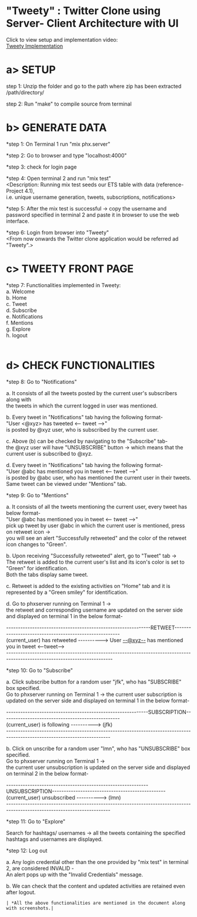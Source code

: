 # "Tweety" : Twitter Clone using Server- Client Architecture with UI <br />

 Click to view setup and implementation video: <br />
 <a href= "https://youtu.be/F59tYGdZaIg" target= "_blank"> Tweety Implementation </a>
 <br />

a> SETUP 
   =====

 step 1: Unzip the folder and go to the path where zip has been extracted /path/directory/  <br />

 step 2: Run "make" to compile source from terminal <br />

b> GENERATE DATA 
   =============
 
 *step 1: On Terminal 1 run "mix phx.server" <br />

 *step 2: Go to browser and type "localhost:4000" <br />

 *step 3: check for login page <br />

 *step 4: Open terminal 2 and run "mix test"  <br />
 <Description: Running mix test seeds our ETS table with data (reference- Project 4.1),  <br />
 i.e. unique username generation, tweets, subscriptions, notifications> <br />

 *step 5: After the mix test is successful -> copy the username and password specified in terminal 2 and paste it in browser to use the web interface. <br />

 *step 6: Login from browser into "Tweety"  <br />
 <From now onwards the Twitter clone application would be referred ad "Tweety".> <br />


c> TWEETY FRONT PAGE  <br />
   =================

 *step 7: Functionalities implemented in Tweety: <br />
 a. Welcome <current user> <br />
 b. Home <br />
 c. Tweet <br />
 d. Subscribe <br />
 e. Notifications <br />
 f. Mentions <br />
 g. Explore <br />
 h. logout <br />
 <Provided detailed description of functionalities and tweet format in document.> <br />


d> CHECK FUNCTIONALITIES <br />
   =====================

 *step 8: Go to "Notifications" <br />

 a. It consists of all the tweets posted by the current user's subscribers along with <br />
 the tweets in which the current logged in user was mentioned. <br />

 b. Every tweet in "Notifications" tab having the following format- <br />
 "User <@xyz> has tweeted <-- tweet -->"  <br />
 is posted by @xyz user, who is subscribed by the current user. <br />

 c. Above (b) can be checked by navigating to the "Subscribe" tab- <br />
 the @xyz user will have "UNSUBSCRIBE" button -> which means that the current user is subscribed to @xyz. <br />

 d. Every tweet in "Notifications" tab having the following format- <br />
 "User @abc has mentioned you in tweet <-- tweet -->" <br />
 is posted by @abc user, who has mentioned the current user in their tweets. <br />
 Same tweet can be viewed under "Mentions" tab. <br />

 *step 9: Go to "Mentions" <br />

 a. It consists of all the tweets mentioning the current user, every tweet has below format- <br />
 "User @abc has mentioned you in tweet <-- tweet -->" <br />
 pick up tweet by user @abc in which the current user is mentioned, press on retweet icon <placed towards left side of every tweet> -> <br />
 you will see an alert "Successfully retweeted" and the color of the retweet icon changes to "Green". <br />

 b. Upon receiving "Successfully retweeted" alert, go to "Tweet" tab -> <br />
 The retweet is added to the current user's list and its icon's color is set to "Green" for identification. <br />
 Both the tabs display same tweet. <It can be cross checked> <br />

 c. Retweet is added to the existing activities on "Home" tab and it is represented by a "Green smiley" for identification. <It can be cross checked> <br />

 d. Go to phxserver running on Terminal 1 ->  <br />
 the retweet and corresponding username are updated on the server side and displayed on terminal 1 in the below format- <br />

 -------------------------------------------------------------RETWEET-------------------------------------------------------  <br />
 (current_user) has retweeted ----------> User <--@xyz--> has mentioned you in tweet <--tweet-->  							 <br />
 ---------------------------------------------------------------------------------------------------------------------------  <br />

 *step 10: Go to "Subscribe" <br />

 a. Click subscribe button for a random user "jfk", who has "SUBSCRIBE" box specified. <br />
 Go to phxserver running on Terminal 1 -> 
 the current user subscription is updated on the server side and displayed on terminal 1 in the below format- <br />

 ------------------------------------------------------------SUBSCRIPTION--------------------------------------------------   <br />
 (current_user) is following ----------> (jfk)																				 <br />
 --------------------------------------------------------------------------------------------------------------------------	 <br />

 b. Click on unscribe for a random user "lmn", who has "UNSUBSCRIBE" box specified. <br />
 Go to phxserver running on Terminal 1 -> <br />
 the current user unsubscription is updated on the server side and displayed on terminal 2 in the below format- <br />

 ------------------------------------------------------------UNSUBSCRIPTION------------------------------------------------	<br />
 (current_user) unsubscribed ----------> (lmn)																				<br />
 --------------------------------------------------------------------------------------------------------------------------	<br />

 *step 11: Go to "Explore" <br />

 Search for hashtags/ usernames -> all the tweets containing the specified hashtags and usernames are displayed.        <br />

 *step 12: Log out   <br />

 a. Any login credential other than the one provided by "mix test" in terminal 2, are considered INVALID -           <br />
 An alert pops up with the "Invalid Credentials" message. <br />

 b. We can check that the content and updated activities are retained even after logout. <It can be cross checked> <br />

  ````````````````````````````````````````````````````````````````````````````````````````````````````````` 
 | *All the above functionalities are mentioned in the document along with screenshots.|                    
  ````````````````````````````````````````````````````````````````````````````````````````````````````````` 




